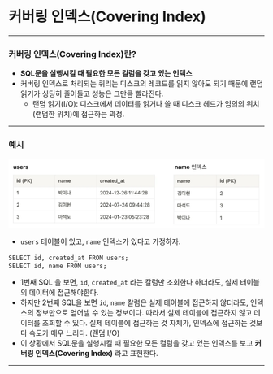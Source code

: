 # 커버링 인덱스(Covering Index)

---

### 커버링 인덱스(Covering Index)란?
- **SQL문을 실행시킬 때 필요한 모든 컬럼을 갖고 있는 인덱스**
- 커버링 인덱스로 처리되는 쿼리는 디스크의 레코드를 읽지 않아도 되기 때문에 랜덤 읽기가 싱딩히 줄어들고 성능은 그만큼 빨라진다.
  - 랜덤 읽기(I/O): 디스크에서 데이터를 읽거나 쓸 때 디스크 헤드가 임의의 위치(랜덤한 위치)에 접근하는 과정.

---

### 예시
![covering-index](./imgs/covering-index.png)

- `users` 테이블이 있고, `name` 인덱스가 있다고 가정하자.

```mysql
SELECT id, created_at FROM users;
SELECT id, name FROM users;
```
- 1번째 SQL 을 보면, `id`, `created_at` 라는 칼럼만 조회한다 하더라도, 실제 테이블의 데이터에 접근해야한다.
- 하지만 2번째 SQL을 보면 `id`, `name` 칼럼은 실제 테이블에 접근하지 않더라도, 인덱스의 정보만으로 얻어낼 수 있는 정보이다.
따라서 실제 테이블에 접근하지 않고 데이터를 조회할 수 있다. 실제 테이블에 접근하는 것 자체가, 인덱스에 접근하는 것보다 속도가 매우 느리다. (랜덤 I/O)
- 이 상황에서 SQL문을 실행시킬 때 필요한 모든 컬럼을 갖고 있는 인덱스를 보고 **커버링 인덱스(Covering Index)** 라고 표현한다.

---
